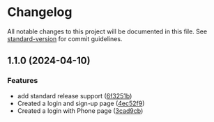 # Changelog

All notable changes to this project will be documented in this file. See [standard-version](https://github.com/conventional-changelog/standard-version) for commit guidelines.

## 1.1.0 (2024-04-10)


### Features

* add standard release support ([6f3251b](https://github.com/aimeudoxie/Hoop_app/commit/6f3251bf3cd63c952084a6e1e1771054144ce77b))
* Created a login and sign-up page ([4ec52f9](https://github.com/aimeudoxie/Hoop_app/commit/4ec52f9cdd23250a909c60c2f6fb65329af59293))
* Created a login with Phone page ([3cad9cb](https://github.com/aimeudoxie/Hoop_app/commit/3cad9cb435f38a5308ba8009168b19173bd607e3))
